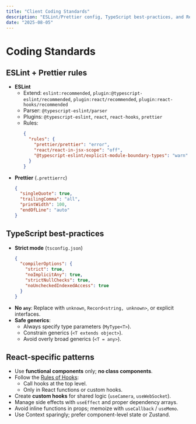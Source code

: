 ```yaml
---
title: "Client Coding Standards"
description: "ESLint/Prettier config, TypeScript best-practices, and React patterns for the client."
date: "2025-08-05"
---
```


# Coding Standards

## ESLint + Prettier rules
- **ESLint**
  - Extend: `eslint:recommended`, `plugin:@typescript-eslint/recommended`, `plugin:react/recommended`, `plugin:react-hooks/recommended`
  - Parser: `@typescript-eslint/parser`
  - Plugins: `@typescript-eslint`, `react`, `react-hooks`, `prettier`
  - Rules:
    ```json
    {
      "rules": {
        "prettier/prettier": "error",
        "react/react-in-jsx-scope": "off",
        "@typescript-eslint/explicit-module-boundary-types": "warn"
      }
    }
    ```
- **Prettier** (`.prettierrc`)
  ```json
  {
    "singleQuote": true,
    "trailingComma": "all",
    "printWidth": 100,
    "endOfLine": "auto"
  }
  ```

## TypeScript best-practices
- **Strict mode** (`tsconfig.json`)
  ```json
  {
    "compilerOptions": {
      "strict": true,
      "noImplicitAny": true,
      "strictNullChecks": true,
      "noUncheckedIndexedAccess": true
    }
  }
  ```
- **No `any`**: Replace with `unknown`, `Record<string, unknown>`, or explicit interfaces.
- **Safe generics**:  
  - Always specify type parameters (`MyType<T>`).  
  - Constrain generics (`<T extends object>`).  
  - Avoid overly broad generics (`<T = any>`).

## React-specific patterns
- Use **functional components** only; **no class components**.
- Follow the [Rules of Hooks](https://reactjs.org/docs/hooks-rules.html):
  - Call hooks at the top level.
  - Only in React functions or custom hooks.
- Create **custom hooks** for shared logic (`useCamera`, `useWebSocket`).
- Manage side effects with `useEffect` and proper dependency arrays.
- Avoid inline functions in props; memoize with `useCallback` / `useMemo`.
- Use Context sparingly; prefer component-level state or Zustand.
